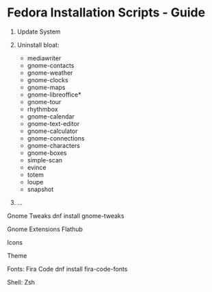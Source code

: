 # Fedora Installation Scripts - Guide

1) Update System

2) Uninstall bloat:
	- mediawriter
	- gnome-contacts
	- gnome-weather
	- gnome-clocks
	- gnome-maps
	- gnome-libreoffice*
	- gnome-tour
	- rhythmbox
	- gnome-calendar
	- gnome-text-editor
	- gnome-calculator
	- gnome-connections
	- gnome-characters
	- gnome-boxes
	- simple-scan
	- evince
	- totem
	- loupe
	- snapshot

3) ...

Gnome Tweaks
	dnf install gnome-tweaks

Gnome Extensions
	Flathub

Icons

Theme

Fonts: Fira Code
	dnf install fira-code-fonts

Shell: Zsh
